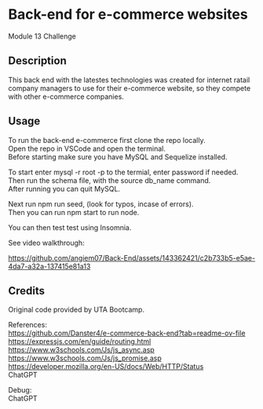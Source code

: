# Back-end for e-commerce websites
Module 13 Challenge

## Description
This back end with the latestes technologies was created for internet ratail company managers to use for their e-commerce website, so they compete with other e-commerce companies.

## Usage
To run the back-end e-commerce first clone the repo locally. \
Open the repo in VSCode and open the terminal. \
Before starting make sure you have MySQL and Sequelize installed. 

To start enter mysql -r root -p to the termial, enter password if needed. \
Then run the schema file, with the source db_name command. \
After running you can quit MySQL.

Next run npm run seed, (look for typos, incase of errors). \
Then you can run npm start to run node.

You can then test test using Insomnia.

See video walkthrough:

https://github.com/angiem07/Back-End/assets/143362421/c2b733b5-e5ae-4da7-a32a-137415e81a13



## Credits
Original code provided by UTA Bootcamp.

References: \
https://github.com/Danster4/e-commerce-back-end?tab=readme-ov-file \
https://expressjs.com/en/guide/routing.html \
https://www.w3schools.com/Js/js_async.asp \
https://www.w3schools.com/Js/js_promise.asp \
https://developer.mozilla.org/en-US/docs/Web/HTTP/Status \
ChatGPT

Debug: \
ChatGPT




